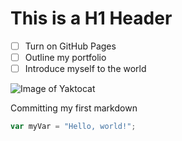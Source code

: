 # This is a H1 Header


- [ ] Turn on GitHub Pages
- [ ] Outline my portfolio
- [ ] Introduce myself to the world

![Image of Yaktocat](https://octodex.github.com/images/yaktocat.png)

Committing my first markdown

``` javascript
var myVar = "Hello, world!";
```
